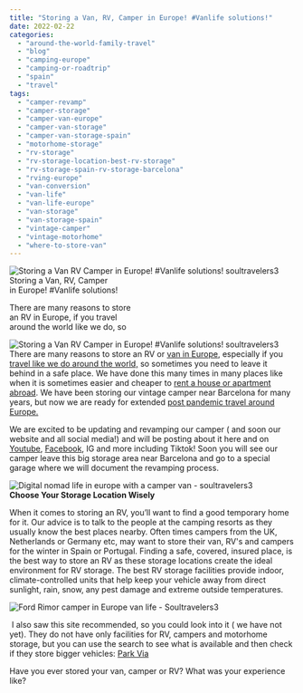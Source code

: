 ```yaml
---
title: "Storing a Van, RV, Camper in Europe! #Vanlife solutions!"
date: 2022-02-22
categories: 
  - "around-the-world-family-travel"
  - "blog"
  - "camping-europe"
  - "camping-or-roadtrip"
  - "spain"
  - "travel"
tags: 
  - "camper-revamp"
  - "camper-storage"
  - "camper-van-europe"
  - "camper-van-storage"
  - "camper-van-storage-spain"
  - "motorhome-storage"
  - "rv-storage"
  - "rv-storage-location-best-rv-storage"
  - "rv-storage-spain-rv-storage-barcelona"
  - "rving-europe"
  - "van-conversion"
  - "van-life"
  - "van-life-europe"
  - "van-storage"
  - "van-storage-spain"
  - "vintage-camper"
  - "vintage-motorhome"
  - "where-to-store-van"
---
```


![Storing a Van  RV  Camper in Europe! #Vanlife solutions!  soultravelers3](https://pub-ac94b3f306b24c0dba4238943c97f2e1.r2.dev/6a00e5502a9507883302942f9a8c46200c.jpg)Storing a Van, RV, Camper  
in Europe! #Vanlife solutions! 

There are many reasons to store  
an RV in Europe, if you travel  
around the world like we do, so 

<!--more-->  
[](https://pub-ac94b3f306b24c0dba4238943c97f2e1.r2.dev/6a00e5502a9507883302942f9a8c46200c-300x203-1.jpg)[](https://pub-ac94b3f306b24c0dba4238943c97f2e1.r2.dev/6a00e5502a950788330278806bb849200d-150x150-1.jpg)![Storing a Van  RV  Camper in Europe! #Vanlife solutions!  soultravelers3](https://pub-ac94b3f306b24c0dba4238943c97f2e1.r2.dev/6a00e5502a950788330282e14571da200b-300x203-1.jpg)[  
](https://pub-ac94b3f306b24c0dba4238943c97f2e1.r2.dev/6a00e5502a950788330278806bb849200d-150x150-1.jpg)There are many reasons to store an RV or [van in Europe](http://soultravelers3new.local/2022/01/americans-van-life-in-europe-2022.html#more), especially if you [travel like we do around the world,](https://frugaltraveler.blogs.nytimes.com/2009/11/11/qa-with-jeanne-dee-the-nomadic-family-traveler/) so sometimes you need to leave it behind in a safe place. We have done this many times in many places like when it is sometimes easier and cheaper to [rent a house or apartment abroad](http://soultravelers3new.local/2011/01/tropical-winter-home-in-penang-malaysia-location-indenpendent-digital-nomad-long-term-travel-tips-.html). We have been storing our vintage camper near Barcelona for many years, but now we are ready for extended [post pandemic travel around Europe.](http://soultravelers3new.local/2021/10/ready-for-post-pandemic-boomer-empty-nest-travel-.html#more)  
  
We are excited to be updating and revamping our camper ( and soon our website and all social media!) and will be posting about it here and on [Youtube](https://www.youtube.com/channel/UCawzFLlyXP4qtq-rn3N-GBQ), [Facebook](https://www.facebook.com/Soultravelers3com-Around-the-World-Family-Travel-Education-Adventure-185105005187), IG and more including Tiktok! Soon you will see our camper leave this big storage area near Barcelona and go to a special garage where we will document the revamping process.   
  
![Digital nomad life in europe with a camper van - soultravelers3](https://pub-ac94b3f306b24c0dba4238943c97f2e1.r2.dev/6a00e5502a950788330282e1457951200b.png)  
**Choose Your Storage Location Wisely**

When it comes to storing an RV, you’ll want to find a good temporary home for it. Our advice is to talk to the people at the camping resorts as they usually know the best places nearby. Often times campers from the UK, Netherlands or Germany etc, may want to store their van, RV's and campers for the winter in Spain or Portugal. Finding a safe, covered, insured place, is the best way to store an RV as these storage locations create the ideal environment for RV storage. The best RV storage facilities provide indoor, climate-controlled units that help keep your vehicle away from direct sunlight, rain, snow, any pest damage and extreme outside temperatures.

  
![Ford Rimor camper in Europe van life - Soultravelers3](https://pub-ac94b3f306b24c0dba4238943c97f2e1.r2.dev/6a00e5502a950788330282e1445d49200b.jpg)  
  
 I also saw this site recommended, so you could look into it ( we have not yet). They do not have only facilities for RV, campers and motorhome storage, but you can use the search to see what is available and then check if they store bigger vehicles: [Park Via](https://www.parkvia.com/en)   
  
Have you ever stored your van, camper or RV? What was your experience like?

  
[  
](https://pub-ac94b3f306b24c0dba4238943c97f2e1.r2.dev/6a00e5502a950788330282e14db884200b-150x150-1.jpg)
